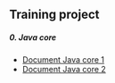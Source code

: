 ## Training project

##### 0. Java core
- [Document Java core 1](https://drive.google.com/open?id=1NwTw2P7mH_-gIQdsh9f37otidRkP_kk_)
- [Document Java core 2](https://drive.google.com/open?id=1GkzuGHqjqjh8V1hb5enPYLluNcvdmuWd)